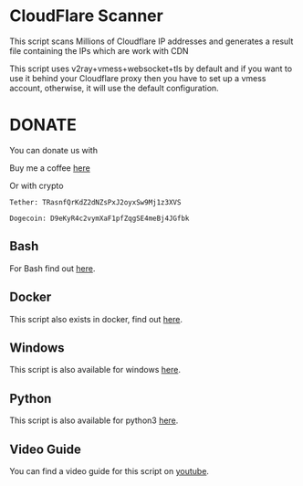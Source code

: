 # CloudFlare Scanner
This script scans Millions of Cloudflare IP addresses and generates a result file containing the IPs which are work with CDN

This script uses v2ray+vmess+websocket+tls by default and if you want to use it behind your Cloudflare proxy then you have to set up a vmess account, otherwise, it will use the default configuration.





# DONATE

You can donate us with

Buy me a coffee [here](https://buymeacoffee.com/Bashsiz "here")

Or with crypto
```shell
Tether: TRasnfQrKdZ2dNZsPxJ2oyxSw9Mj1z3XVS
```
```shell
Dogecoin: D9eKyR4c2vymXaF1pfZqgSE4meBj4JGfbk
```

## Bash

For Bash find out [here](https://github.com/MortezaBashsiz/CFScanner/tree/main/bash "here").

## Docker

This script also exists in docker, find out [here](https://github.com/MortezaBashsiz/CFScanner/tree/main/docker "here").

## Windows

This script is also available for windows [here](https://github.com/MortezaBashsiz/CFScanner/tree/main/windows "here").

## Python

This script is also available for python3 [here](https://github.com/MortezaBashsiz/CFScanner/tree/main/python "here").

## Video Guide
You can find a video guide for this script on [youtube](https://youtu.be/BKLRAHolhvM "youtube").
